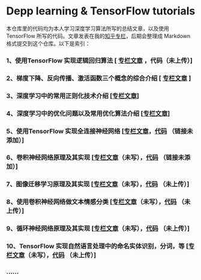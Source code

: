 # Depp learning & TensorFlow tutorials

本仓库里的代码均为本人学习深度学习算法所写的总结文章，以及使用 TensorFlow 所写的代码。文章发表在我的[知乎专栏](https://zhuanlan.zhihu.com/leemoo)，后期会整理成 Markdown 格式提交到这个仓库。以下是索引：

### 1、使用TensorFlow 实现逻辑回归算法 [ [专栏文章](https://zhuanlan.zhihu.com/p/31075733) ，代码（未上传）]

### 2、梯度下降、反向传播、激活函数三个概念的综合介绍 [ [专栏文章](https://zhuanlan.zhihu.com/p/32714733) ]

### 3、深度学习中的常用正则化技术介绍 [[专栏文章](https://zhuanlan.zhihu.com/p/33058988)]

### 4、深度学习中的优化问题以及常用优化算法介绍 [[专栏文章](https://zhuanlan.zhihu.com/p/33175839)]

### 5、使用TensorFlow 实现全连接神经网络 [[专栏文章](https://zhuanlan.zhihu.com/p/33286042)，[代码]() （链接未添加）]

### 6、卷积神经网络原理及其实现 [[专栏文章]()（未写），[代码]() （链接未添加）]

### 7、图像迁移学习原理及其实现 [[专栏文章]()（未写），[代码]() （未上传）]

### 8、使用卷积神经网络做文本情感分类 [[专栏文章]()（未写），[代码]() （未上传）]

### 9、循环神经网络原理及其实现 [[专栏文章]()（未写），[代码]() （未上传）]

### 10、TensorFlow 实现自然语言处理中的命名实体识别，分词，等 [[专栏文章]()（未写），[代码]() （未上传）]

### ……


